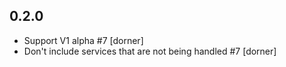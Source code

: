 ## 0.2.0

* Support V1 alpha #7 [dorner]
* Don't include services that are not being handled #7 [dorner]

